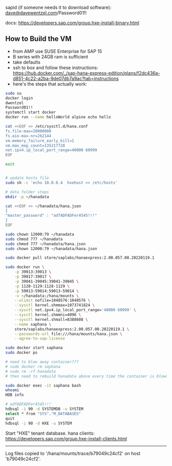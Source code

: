 sapid (if someone needs it to download software):  dave@davewentzel.com/Password01!!

docs:  https://developers.sap.com/group.hxe-install-binary.html




## How to Build the VM 

* from AMP use SUSE Enterprise for SAP 15
* B series with 24GB ram is sufficient
* take defaults
* ssh to box and follow these instructions:  
https://hub.docker.com/_/sap-hana-express-edition/plans/f2dc436a-d851-4c22-a2ba-9de07db7a9ac?tab=instructions
* here's the steps that actually work:

```bash
sudo su
docker login
dwentzel
Password01!!
systemctl start docker
docker run --name helloWorld alpine echo hello

cat <<EOF >> /etc/sysctl.d/hana.conf 
fs.file-max=20000000
fs.aio-max-nr=262144
vm.memory_failure_early_kill=1
vm.max_map_count=135217728
net.ipv4.ip_local_port_range=40000 60999
EOF

exit


# update hosts file
sudo sh -c 'echo 10.0.0.4  hxehost >> /etc/hosts'

# data folder steps
mkdir -p ~/hanadata

cat <<EOF >> ~/hanadata/hana.json
{
"master_password" : "adfADFADFer4545!!!"
}
EOF

sudo chown 12000:79 ~/hanadata
sudo chmod 777 ~/hanadata
sudo chmod 777 ~/hanadata/hana.json
sudo chown 12000:79 ~/hanadata/hana.json

sudo docker pull store/saplabs/hanaexpress:2.00.057.00.20220119.1

sudo docker run \
    -p 39013:39013 \
    -p 39017:39017 \
    -p 39041-39045:39041-39045 \
    -p 1128-1129:1128-1129 \
    -p 59013-59014:59013-59014 \
    -v ~/hanadata:/hana/mounts \
    --ulimit nofile=1048576:1048576 \
    --sysctl kernel.shmmax=1073741824 \
    --sysctl net.ipv4.ip_local_port_range='40000 60999' \
    --sysctl kernel.shmmni=4096 \
    --sysctl kernel.shmall=8388608 \
    --name saphana \
    store/saplabs/hanaexpress:2.00.057.00.20220119.1 \
    --passwords-url file:///hana/mounts/hana.json \
    --agree-to-sap-license

sudo docker start saphana
sudo docker ps

# need to blow away container???
# sudo docker rm saphana
# sudo rm -rf hanadata
# then need to rebuild hanadata above every time the container is blown away 

sudo docker exec -it saphana bash
whoami
HDB info

# adfADFADFer4545!!!
hdbsql -i 90 -d SYSTEMDB -u SYSTEM 
select * from "SYS"."M_DATABASES"
quit
hdbsql -i 90 -d HXE -u SYSTEM


```


Start "HXE" tenant database. 
hana clients:  https://developers.sap.com/group.hxe-install-clients.html  


-----------------------
Log files copied to '/hana/mounts/trace/b79049c24cf2' on host 'b79049c24cf2'.